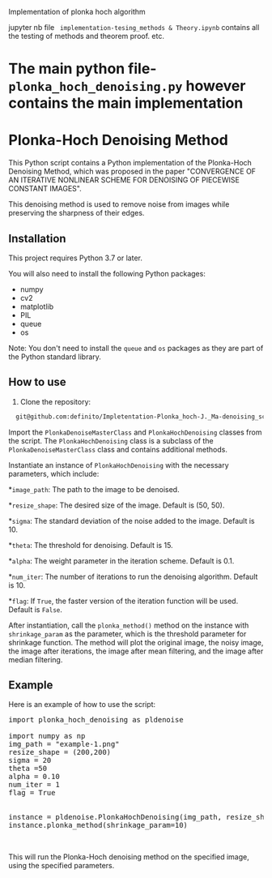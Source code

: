 Implementation of plonka hoch algorithm

jupyter nb file ` implementation-tesing_methods & Theory.ipynb` contains all the testing of methods and theorem proof. etc.

# The main python file- `plonka_hoch_denoising.py` however contains the main implementation

# Plonka-Hoch Denoising Method

This Python script contains a Python implementation of the Plonka-Hoch Denoising Method, which was proposed in the paper "CONVERGENCE OF AN ITERATIVE NONLINEAR SCHEME FOR DENOISING OF PIECEWISE CONSTANT IMAGES".

This denoising method is used to remove noise from images while preserving the sharpness of their edges.

## Installation

This project requires Python 3.7 or later.

You will also need to install the following Python packages:

* numpy
* cv2
* matplotlib
* PIL
* queue
* os

Note: You don't need to install the `queue` and `os` packages as they are part of the Python standard library.

## How to use

1. Clone the repository:

```bash
  git@github.com:definito/Impletentation-Plonka_hoch-J._Ma-denoising_scheme.git
```

Import the `PlonkaDenoiseMasterClass` and `PlonkaHochDenoising` classes from the script. The `PlonkaHochDenoising` class is a subclass of the `PlonkaDenoiseMasterClass` class and contains additional methods.

Instantiate an instance of `PlonkaHochDenoising` with the necessary parameters, which include:

*`image_path`: The path to the image to be denoised.

*`resize_shape`: The desired size of the image. Default is (50, 50).

*`sigma`: The standard deviation of the noise added to the image. Default is 10.

*`theta`: The threshold for denoising. Default is 15.

*`alpha`: The weight parameter in the iteration scheme. Default is 0.1.

*`num_iter`: The number of iterations to run the denoising algorithm. Default is 10.

*`flag`: If `True`, the faster version of the iteration function will be used. Default is `False`.

After instantiation, call the `plonka_method()` method on the instance with `shrinkage_param` as the parameter, which is the threshold parameter for shrinkage function. The method will plot the original image, the noisy image, the image after iterations, the image after mean filtering, and the image after median filtering.

## Example

Here is an example of how to use the script:

<pre><codeclass="!whitespace-pre hljs language-python">import plonka_hoch_denoising as pldenoise

import numpy as np
img_path = "example-1.png"
resize_shape = (200,200)
sigma = 20
theta =50
alpha = 0.10
num_iter = 1
flag = True 


instance = pldenoise.PlonkaHochDenoising(img_path, resize_shape, sigma, theta, alpha, num_iter, flag)
instance.plonka_method(shrinkage_param=10)


</code></div></div></pre>

This will run the Plonka-Hoch denoising method on the specified image, using the specified parameters.
